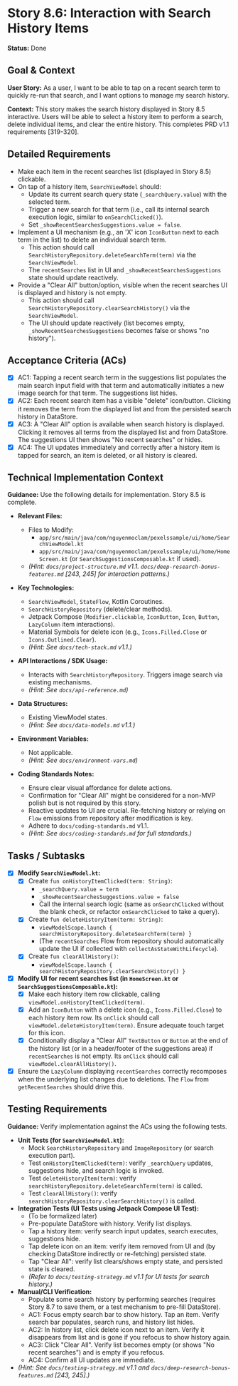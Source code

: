 # Story 8.6: Interaction with Search History Items

**Status:** Done

## Goal & Context

**User Story:** As a user, I want to be able to tap on a recent search term to quickly re-run that search, and I want options to manage my search history.

**Context:** This story makes the search history displayed in Story 8.5 interactive. Users will be able to select a history item to perform a search, delete individual items, and clear the entire history. This completes PRD v1.1 requirements [319-320].

## Detailed Requirements

* Make each item in the recent searches list (displayed in Story 8.5) clickable.
* On tap of a history item, `SearchViewModel` should:
    * Update its current search query state (`_searchQuery.value`) with the selected term.
    * Trigger a new search for that term (i.e., call its internal search execution logic, similar to `onSearchClicked()`).
    * Set `_showRecentSearchesSuggestions.value = false`.
* Implement a UI mechanism (e.g., an 'X' icon `IconButton` next to each term in the list) to delete an individual search term.
    * This action should call `SearchHistoryRepository.deleteSearchTerm(term)` via the `SearchViewModel`.
    * The `recentSearches` list in UI and `_showRecentSearchesSuggestions` state should update reactively.
* Provide a "Clear All" button/option, visible when the recent searches UI is displayed and history is not empty.
    * This action should call `SearchHistoryRepository.clearSearchHistory()` via the `SearchViewModel`.
    * The UI should update reactively (list becomes empty, `_showRecentSearchesSuggestions` becomes false or shows "no history").

## Acceptance Criteria (ACs)

* [x] AC1: Tapping a recent search term in the suggestions list populates the main search input field with that term and automatically initiates a new image search for that term. The suggestions list hides.
* [x] AC2: Each recent search item has a visible "delete" icon/button. Clicking it removes the term from the displayed list and from the persisted search history in DataStore.
* [x] AC3: A "Clear All" option is available when search history is displayed. Clicking it removes all terms from the displayed list and from DataStore. The suggestions UI then shows "No recent searches" or hides.
* [x] AC4: The UI updates immediately and correctly after a history item is tapped for search, an item is deleted, or all history is cleared.

## Technical Implementation Context

**Guidance:** Use the following details for implementation. Story 8.5 is complete.

* **Relevant Files:**
    * Files to Modify:
        * `app/src/main/java/com/nguyenmoclam/pexelssample/ui/home/SearchViewModel.kt`
        * `app/src/main/java/com/nguyenmoclam/pexelssample/ui/home/HomeScreen.kt` (or `SearchSuggestionsComposable.kt` if used).
    * _(Hint: `docs/project-structure.md` v1.1. `docs/deep-research-bonus-features.md` [243, 245] for interaction patterns.)_

* **Key Technologies:**
    * `SearchViewModel`, `StateFlow`, Kotlin Coroutines.
    * `SearchHistoryRepository` (delete/clear methods).
    * Jetpack Compose (`Modifier.clickable`, `IconButton`, `Icon`, `Button`, `LazyColumn` item interactions).
    * Material Symbols for delete icon (e.g., `Icons.Filled.Close` or `Icons.Outlined.Clear`).
    * _(Hint: See `docs/tech-stack.md` v1.1.)_

* **API Interactions / SDK Usage:**
    * Interacts with `SearchHistoryRepository`. Triggers image search via existing mechanisms.
    * _(Hint: See `docs/api-reference.md`)_

* **Data Structures:**
    * Existing ViewModel states.
    * _(Hint: See `docs/data-models.md` v1.1.)_

* **Environment Variables:**
    * Not applicable.
    * _(Hint: See `docs/environment-vars.md`)_

* **Coding Standards Notes:**
    * Ensure clear visual affordance for delete actions.
    * Confirmation for "Clear All" might be considered for a non-MVP polish but is not required by this story.
    * Reactive updates to UI are crucial. Re-fetching history or relying on `Flow` emissions from repository after modification is key.
    * Adhere to `docs/coding-standards.md` v1.1.
    * _(Hint: See `docs/coding-standards.md` for full standards.)_

## Tasks / Subtasks

* [x] **Modify `SearchViewModel.kt`:**
    * [x] Create `fun onHistoryItemClicked(term: String)`:
        * `_searchQuery.value = term`
        * `_showRecentSearchesSuggestions.value = false`
        * Call the internal search logic (same as `onSearchClicked` without the blank check, or refactor `onSearchClicked` to take a query).
    * [x] Create `fun deleteHistoryItem(term: String)`:
        * `viewModelScope.launch { searchHistoryRepository.deleteSearchTerm(term) }`
        * (The `recentSearches` Flow from repository should automatically update the UI if collected with `collectAsStateWithLifecycle`).
    * [x] Create `fun clearAllHistory()`:
        * `viewModelScope.launch { searchHistoryRepository.clearSearchHistory() }`
* [x] **Modify UI for recent searches list (in `HomeScreen.kt` or `SearchSuggestionsComposable.kt`):**
    * [x] Make each history item row clickable, calling `viewModel.onHistoryItemClicked(term)`.
    * [x] Add an `IconButton` with a delete icon (e.g., `Icons.Filled.Close`) to each history item row. Its `onClick` should call `viewModel.deleteHistoryItem(term)`. Ensure adequate touch target for this icon.
    * [x] Conditionally display a "Clear All" `TextButton` or `Button` at the end of the history list (or in a header/footer of the suggestions area) if `recentSearches` is not empty. Its `onClick` should call `viewModel.clearAllHistory()`.
* [x] Ensure the `LazyColumn` displaying `recentSearches` correctly recomposes when the underlying list changes due to deletions. The `Flow` from `getRecentSearches` should drive this.

## Testing Requirements

**Guidance:** Verify implementation against the ACs using the following tests.

* **Unit Tests (for `SearchViewModel.kt`):**
    * Mock `SearchHistoryRepository` and `ImageRepository` (or search execution part).
    * Test `onHistoryItemClicked(term)`: verify `_searchQuery` updates, suggestions hide, and search logic is invoked.
    * Test `deleteHistoryItem(term)`: verify `searchHistoryRepository.deleteSearchTerm(term)` is called.
    * Test `clearAllHistory()`: verify `searchHistoryRepository.clearSearchHistory()` is called.
* **Integration Tests (UI Tests using Jetpack Compose UI Test):**
    * (To be formalized later)
    * Pre-populate DataStore with history. Verify list displays.
    * Tap a history item: verify search input updates, search executes, suggestions hide.
    * Tap delete icon on an item: verify item removed from UI and (by checking DataStore indirectly or re-fetching) persisted state.
    * Tap "Clear All": verify list clears/shows empty state, and persisted state is cleared.
    * _(Refer to `docs/testing-strategy.md` v1.1 for UI tests for search history.)_
* **Manual/CLI Verification:**
    * Populate some search history by performing searches (requires Story 8.7 to save them, or a test mechanism to pre-fill DataStore).
    * AC1: Focus empty search bar to show history. Tap an item. Verify search bar populates, search runs, and history list hides.
    * AC2: In history list, click delete icon next to an item. Verify it disappears from list and is gone if you refocus to show history again.
    * AC3: Click "Clear All". Verify list becomes empty (or shows "No recent searches") and is empty if you refocus.
    * AC4: Confirm all UI updates are immediate.
* _(Hint: See `docs/testing-strategy.md` v1.1 and `docs/deep-research-bonus-features.md` [243, 245].)_